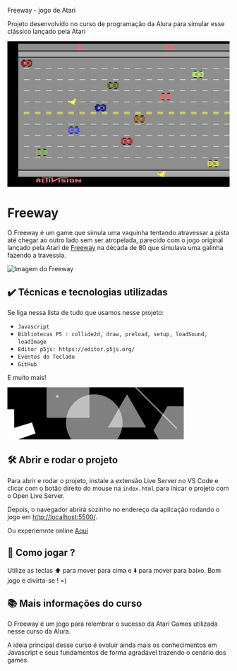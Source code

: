 Freeway - jogo de Atari

Projeto desenvolvido no curso de programação da Alura para simular esse clássico lançado pela Atari

![Freeway](img/FreewayOriginal.jpg)

# Freeway

O Freeway é um game que simula uma vaquinha tentando atravessar a pista até chegar ao outro lado sem ser atropelada, parecido com o jogo original lançado pela Atari de <a href="https://www.youtube.com/watch?v=8cd5VPARfNM">Freeway</a> na década de 80 que simulava uma galinha fazendo a travessia.

<img src="screencapture.png" alt="Imagem do Freeway" width="50%">

## ✔️ Técnicas e tecnologias utilizadas

Se liga nessa lista de tudo que usamos nesse projeto:

- `Javascript`
- `Bibliotecas P5 : collide2d, draw, preload, setup, loadSound, loadImage`
- `Editor p5js: https://editor.p5js.org/`
- `Eventos do Teclado`
- `GitHub`

E muito mais!

![p5collide2d](img/p5collide2d.png)

## 🛠️ Abrir e rodar o projeto

Para abrir e rodar o projeto, instale a extensão Live Server no VS Code e clicar com o botão direito do mouse na `index.html` para inicar o projeto com o Open Live Server.

Depois, o navegador abrirá sozinho no endereço da aplicação rodando o jogo em <a href="http://localhost:5500/">http://localhost:5500/</a>.

Ou experiemnte online <a href="https://editor.p5js.org/devdesignerstudio/full/XHlP_6WZ0">Aqui</a>

## 🏓 Como jogar ?

Utilize as teclas ⬆️ para mover para cima e ⬇️ para mover para baixo.
Bom jogo e divirta-se ! =)

## 📚 Mais informações do curso

O Freeway é um jogo para relembrar o sucesso da Atari Games utilizada nesse curso da Alura.

A ideia principal desse curso é evoluir ainda mais os conhecimentos em Javascript e seus fundamentos de forma agradável trazendo o cenário dos games.
